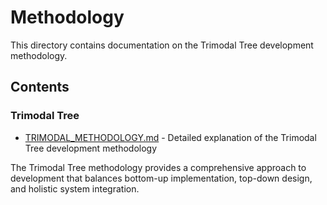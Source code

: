 # Methodology

This directory contains documentation on the Trimodal Tree development methodology.

## Contents

### Trimodal Tree

- [TRIMODAL_METHODOLOGY.md](./trimodal-tree/TRIMODAL_METHODOLOGY.md) - Detailed explanation of the Trimodal Tree development methodology

The Trimodal Tree methodology provides a comprehensive approach to development that balances bottom-up implementation, top-down design, and holistic system integration.
